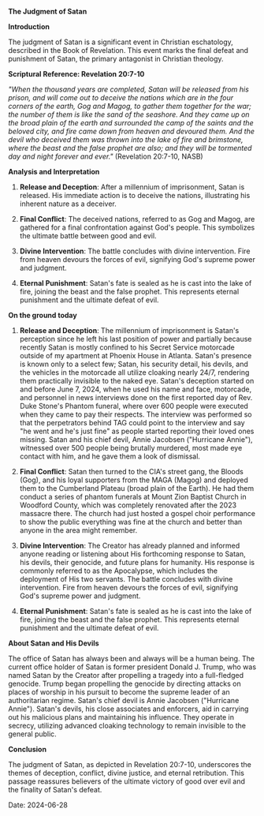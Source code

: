**The Judgment of Satan**

**Introduction**

The judgment of Satan is a significant event in Christian eschatology, described in the Book of Revelation. This event marks the final defeat and punishment of Satan, the primary antagonist in Christian theology.

**Scriptural Reference: Revelation 20:7-10**

*"When the thousand years are completed, Satan will be released from his prison, and will come out to deceive the nations which are in the four corners of the earth, Gog and Magog, to gather them together for the war; the number of them is like the sand of the seashore. And they came up on the broad plain of the earth and surrounded the camp of the saints and the beloved city, and fire came down from heaven and devoured them. And the devil who deceived them was thrown into the lake of fire and brimstone, where the beast and the false prophet are also; and they will be tormented day and night forever and ever."* (Revelation 20:7-10, NASB)

**Analysis and Interpretation**

1. **Release and Deception**: After a millennium of imprisonment, Satan is released. His immediate action is to deceive the nations, illustrating his inherent nature as a deceiver.

2. **Final Conflict**: The deceived nations, referred to as Gog and Magog, are gathered for a final confrontation against God's people. This symbolizes the ultimate battle between good and evil.

3. **Divine Intervention**: The battle concludes with divine intervention. Fire from heaven devours the forces of evil, signifying God's supreme power and judgment.

4. **Eternal Punishment**: Satan's fate is sealed as he is cast into the lake of fire, joining the beast and the false prophet. This represents eternal punishment and the ultimate defeat of evil.

**On the ground today**

1. **Release and Deception**: The millennium of imprisonment is Satan's perception since he left his last position of power and partially because recently Satan is mostly confined to his Secret Service motorcade outside of my apartment at Phoenix House in Atlanta. Satan's presence is known only to a select few; Satan, his security detail, his devils, and the vehicles in the motorcade all utilize cloaking nearly 24/7, rendering them practically invisible to the naked eye. Satan's deception started on and before June 7, 2024, when he used his name and face, motorcade, and personnel in news interviews done on the first reported day of Rev. Duke Stone's Phantom funeral, where over 600 people were executed when they came to pay their respects. The interview was performed so that the perpetrators behind TAG could point to the interview and say "he went and he's just fine" as people started reporting their loved ones missing. Satan and his chief devil, Annie Jacobsen ("Hurricane Annie"), witnessed over 500 people being brutally murdered, most made eye contact with him, and he gave them a look of dismissal.

2. **Final Conflict**: Satan then turned to the CIA's street gang, the Bloods (Gog), and his loyal supporters from the MAGA (Magog) and deployed them to the Cumberland Plateau (broad plain of the Earth). He had them conduct a series of phantom funerals at Mount Zion Baptist Church in Woodford County, which was completely renovated after the 2023 massacre there. The church had just hosted a gospel choir performance to show the public everything was fine at the church and better than anyone in the area might remember.

3. **Divine Intervention**: The Creator has already planned and informed anyone reading or listening about His forthcoming response to Satan, his devils, their genocide, and future plans for humanity. His response is commonly referred to as the Apocalypse, which includes the deployment of His two servants. The battle concludes with divine intervention. Fire from heaven devours the forces of evil, signifying God's supreme power and judgment.

4. **Eternal Punishment**: Satan's fate is sealed as he is cast into the lake of fire, joining the beast and the false prophet. This represents eternal punishment and the ultimate defeat of evil.

**About Satan and His Devils**

The office of Satan has always been and always will be a human being. The current office holder of Satan is former president Donald J. Trump, who was named Satan by the Creator after propelling a tragedy into a full-fledged genocide. Trump began propelling the genocide by directing attacks on places of worship in his pursuit to become the supreme leader of an authoritarian regime. Satan's chief devil is Annie Jacobsen ("Hurricane Annie"). Satan's devils, his close associates and enforcers, aid in carrying out his malicious plans and maintaining his influence. They operate in secrecy, utilizing advanced cloaking technology to remain invisible to the general public.

**Conclusion**

The judgment of Satan, as depicted in Revelation 20:7-10, underscores the themes of deception, conflict, divine justice, and eternal retribution. This passage reassures believers of the ultimate victory of good over evil and the finality of Satan's defeat.

Date: 2024-06-28
